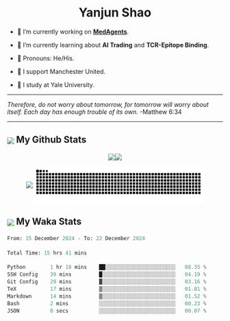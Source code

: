 

<h1 align="center">Yanjun Shao</h1>

- 🐒 I’m currently working on **[MedAgents](https://github.com/gersteinlab/MedAgents)**.

- 🦧 I’m currently learning about **AI Trading** and **TCR-Epitope Binding**.

- 🦍 Pronouns: He/His.

- 👹 I support Manchester United.

- 🐶 I study at Yale University.

---

<i> Therefore, do not worry about tomorrow, for tomorrow will worry about itself. Each day has enough trouble of its own. </i> -Matthew 6:34

---

<h2><img src="https://emojis.slackmojis.com/emojis/images/1579216111/7550/pikachu_wave.gif?1579216111" align="center" width="28" /> My Github Stats</h2>

<p align="center"><img align="center" src = "https://github-readme-stats.vercel.app/api?username=super-dainiu&show_icons=true&count_private=true&theme=tokyonight&hide=issues&line_height=30" width="400px"><img align="center" src = "https://github-readme-streak-stats.herokuapp.com/?user=super-dainiu&theme=tokyonight" width="400px"></p>

<p align="center"><img align="center" width="400px" src="https://github-readme-stats.vercel.app/api/top-langs/?username=super-dainiu&layout=compact&theme=tokyonight&hide=html,tex,jupyter%20notebook"><img align="center" width="400px" src="https://github.com/super-dainiu/super-dainiu/blob/output/github-contribution-grid-snake.svg"></p>

<h2><img src="https://emojis.slackmojis.com/emojis/images/1579216111/7550/pikachu_wave.gif?1579216111" align="center" width="28" /> My Waka Stats</h2>

<!--START_SECTION:waka-->

```python
From: 15 December 2024 - To: 22 December 2024

Total Time: 15 hrs 41 mins

Python        1 hr 18 mins    ██░░░░░░░░░░░░░░░░░░░░░░░   08.35 %
SSH Config    39 mins         █░░░░░░░░░░░░░░░░░░░░░░░░   04.19 %
Git Config    29 mins         ▓░░░░░░░░░░░░░░░░░░░░░░░░   03.16 %
TeX           17 mins         ▒░░░░░░░░░░░░░░░░░░░░░░░░   01.81 %
Markdown      14 mins         ▒░░░░░░░░░░░░░░░░░░░░░░░░   01.52 %
Bash          2 mins          ░░░░░░░░░░░░░░░░░░░░░░░░░   00.23 %
JSON          0 secs          ░░░░░░░░░░░░░░░░░░░░░░░░░   00.07 %
```

<!--END_SECTION:waka-->
